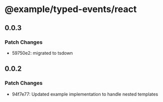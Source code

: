 # @example/typed-events/react

## 0.0.3

### Patch Changes

- 59750e2: migrated to tsdown

## 0.0.2

### Patch Changes

- 94f7e77: Updated example implementation to handle nested templates

